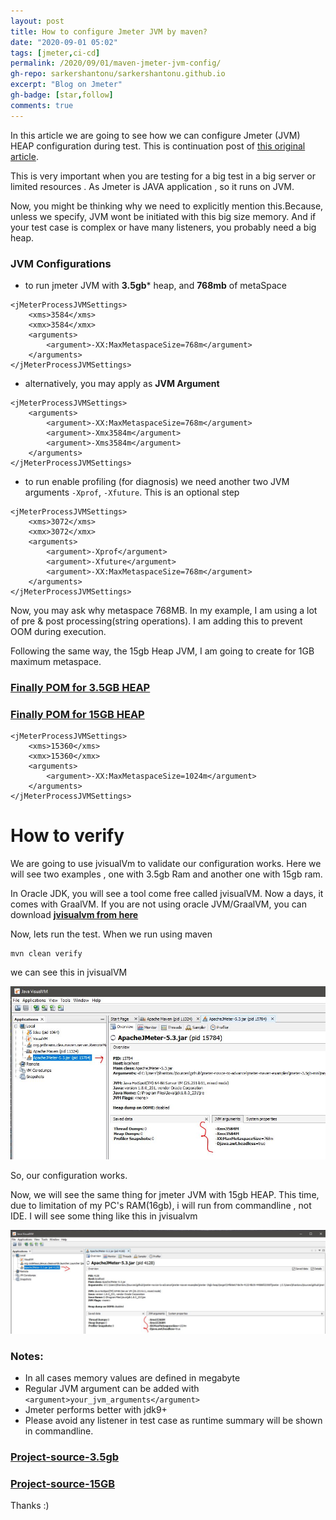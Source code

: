 ```yaml
---
layout: post
title: How to configure Jmeter JVM by maven?
date: "2020-09-01 05:02"
tags: [jmeter,ci-cd]
permalink: /2020/09/01/maven-jmeter-jvm-config/
gh-repo: sarkershantonu/sarkershantonu.github.io
excerpt: "Blog on Jmeter"
gh-badge: [star,follow]
comments: true
---
```

In this article we are going to see how we can configure Jmeter (JVM) HEAP configuration during test. This is continuation post of [this original article](https://sarkershantonu.github.io/2020/08/28/maven-jmeter/).

This is very important when you are testing for a big test in a big server or limited resources . As Jmeter is JAVA application , so it runs on JVM. 

Now, you might be thinking why we need to explicitly mention this.Because, unless we specify, JVM wont be initiated with this big size memory. And if your test case is complex or have many listeners, you probably need a big heap. 

### JVM Configurations
- to run jmeter JVM with **3.5gb*** heap, and **768mb** of metaSpace

```
<jMeterProcessJVMSettings>
    <xms>3584</xms>
    <xmx>3584</xmx>
    <arguments>
        <argument>-XX:MaxMetaspaceSize=768m</argument>
    </arguments>
</jMeterProcessJVMSettings>
```

- alternatively, you may apply as **JVM Argument** 

```
<jMeterProcessJVMSettings>
    <arguments>
        <argument>-XX:MaxMetaspaceSize=768m</argument>
        <argument>-Xmx3584m</argument>
        <argument>-Xms3584m</argument>
    </arguments>
</jMeterProcessJVMSettings>		         
```

- to run enable profiling (for diagnosis) we need another two JVM arguments ```-Xprof```, ```-Xfuture```. This is an optional step

```
<jMeterProcessJVMSettings>
	<xms>3072</xms>
	<xmx>3072</xmx>
	<arguments>
		<argument>-Xprof</argument>
		<argument>-Xfuture</argument>
		<argument>-XX:MaxMetaspaceSize=768m</argument>
	</arguments>
</jMeterProcessJVMSettings>
```

Now, you may ask why metaspace 768MB. In my example, I am using a lot of pre & post processing(string operations). I am adding this to prevent OOM during execution.  

Following the same way, the 15gb Heap JVM, I am going to create for 1GB maximum metaspace.
 
### [Finally POM for 3.5GB HEAP](https://github.com/sarkershantonu/jmeter-novice-to-advance/blob/master/jmeter-maven-examples/jmeter-3.5gb-min/pom.xml)
### [Finally POM for 15GB HEAP](https://github.com/sarkershantonu/jmeter-novice-to-advance/blob/master/jmeter-maven-examples/jmeter-15gb-heap/pom.xml)

```
<jMeterProcessJVMSettings>
    <xms>15360</xms>
    <xmx>15360</xmx>
    <arguments>
        <argument>-XX:MaxMetaspaceSize=1024m</argument>
    </arguments>
</jMeterProcessJVMSettings>
```

# How to verify 
We are going to use jvisualVm to validate our configuration works. Here we will see two examples , one with 3.5gb Ram and another one with 15gb ram.  

In Oracle JDK, you will see a tool come free called jvisualVM. Now a days, it comes with GraalVM. If you are not using oracle JVM/GraalVM, you can download [**jvisualvm from here**](https://visualvm.github.io/download.html)

Now, lets run the test. When we run using maven

``` 
mvn clean verify 

```

we can see this in jvisualVM 

![jvm-3.5gb](/images/jmeter-maven/jvm-3.5gb-heap.JPG)

So, our configuration works. 

Now, we will see the same thing for jmeter JVM with 15gb HEAP. This time, due to limitation of my PC's RAM(16gb), i will run from commandline , not IDE. I will see some thing like this in jvisualvm

![jvm-15gb](/images/jmeter-maven/jvm-15gb-heap.JPG)

### Notes: 
- In all cases memory values are defined in megabyte
- Regular JVM argument can be added with ```<argument>your_jvm_arguments</argument>```
- Jmeter performs better with jdk9+
- Please avoid any listener in test case as runtime summary will be shown in commandline. 

### [Project-source-3.5gb](https://github.com/sarkershantonu/jmeter-novice-to-advance/tree/master/jmeter-maven-examples/jmeter-3.5gb-min)
### [Project-source-15GB](https://github.com/sarkershantonu/jmeter-novice-to-advance/tree/master/jmeter-maven-examples/jmeter-15gb-heap)

Thanks :) 